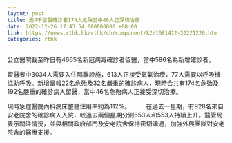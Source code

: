 ```yaml
---
layout: post
title: 逾4千留醫確診者174人危殆當中46人正深切治療　
date: 2022-12-26 17:43:54.000000000 +08:00
link: https://news.rthk.hk/rthk/ch/component/k2/1681412-20221226.htm
categories: rthk
---
```


公立醫院截至昨日有4665名新冠病毒確診者留醫，當中586名為新增確診者。

留醫者中3034人需要入住隔離設施，613人正接受氧氣治療，77人需要以呼吸機協助呼吸。新增呈報22名危殆及32名嚴重的確診病人，現時合共有174名危殆及192名嚴重的確診病人留醫，當中46名危殆病人正接受深切治療。

現時急症醫院內科病床整體住用率約為112%。
　　 
在過去一星期，有928名來自安老院舍的確診病人入院，較過去兩個星期分別653人和553人持續上升。醫管局表示關注情況，並與相關政府部門及安老院舍保持密切溝通，加強外展團隊對安老院舍的醫療支援。
　　
